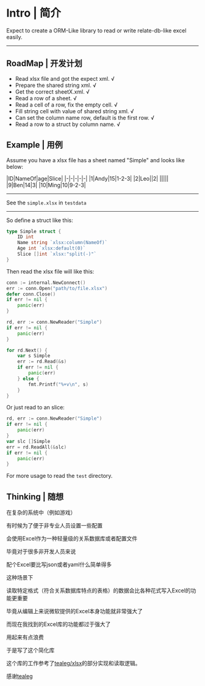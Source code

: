 # Intro | 简介

Expect to create a ORM-Like library to read or write relate-db-like excel easily.

---



## RoadMap | 开发计划

+ Read xlsx file and got the expect xml. √
+ Prepare the shared string xml. √
+ Get the correct sheetX.xml. √
+ Read a row of a sheet. √
+ Read a cell of a row, fix the empty cell. √
+ Fill string cell with value of shared string xml. √
+ Can set the column name row, default is the first row. √
+ Read a row to a struct by column name. √

## Example | 用例

Assume you have a xlsx file has a sheet named "Simple" and looks like below:

|ID|NameOf|age|Slice|
|-|-|-|-|-|
|1|Andy|15|1-2-3|
|2|Leo||2|
|||||
|9|Ben|14|3|
|10|Ming|10|9-2-3|

---

See the `simple.xlsx` in `testdata`

---

So define a struct like this:

```go
type Simple struct {
	ID int
	Name string `xlsx:column(NameOf)`
	Age int `xlsx:default(0)`
	Slice []int `xlsx:"split(-)"`
}
```

Then read the xlsx file will like this:

```go
conn := internal.NewConnect()
err := conn.Open("path/to/file.xlsx")
defer conn.Close()
if err != nil {
	panic(err)
}

rd, err := conn.NewReader("Simple")
if err != nil {
	panic(err)
}

for rd.Next() {
	var s Simple
	err := rd.Read(&s)
	if err != nil {
		panic(err)
	} else {
		fmt.Printf("%+v\n", s)
	}
}
```

Or just read to an slice:

```go
rd, err := conn.NewReader("Simple")
if err != nil {
	panic(err)
}
var slc []Simple
err = rd.ReadAll(&slc)
if err != nil {
	panic(err)
}
```

For more usage to read the `test` directory.

## Thinking | 随想

在复杂的系统中（例如游戏）

有时候为了便于非专业人员设置一些配置

会使用Excel作为一种轻量级的关系数据库或者配置文件

毕竟对于很多非开发人员来说

配个Excel要比写json或者yaml什么简单得多

这种场景下

读取特定格式（符合关系数据库特点的表格）的数据会比各种花式写入Excel的功能更重要

毕竟从编辑上来说微软提供的Excel本身功能就非常强大了

而现在我找到的Excel库的功能都过于强大了

用起来有点浪费

于是写了这个简化库

这个库的工作参考了[tealeg/xlsx](github.com/tealeg/xlsx)的部分实现和读取逻辑。

感谢[tealeg](github.com/tealeg)